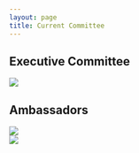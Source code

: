 ```yaml
---
layout: page
title: Current Committee
---
```


## Executive Committee

<div class="committee-pictures">
    <img src="{{ site.baseurl }}/assets/images/ExecutiveCommittee.png"/>
</div>

## Ambassadors

<div class="committee-pictures">
    <img src="{{ site.baseurl }}/assets/images/Ambassadors.png"/>
</div>

<div class="committee-pictures">
    <img src="{{ site.baseurl }}/assets/images/Ambassadors_new.png"/>
</div>
